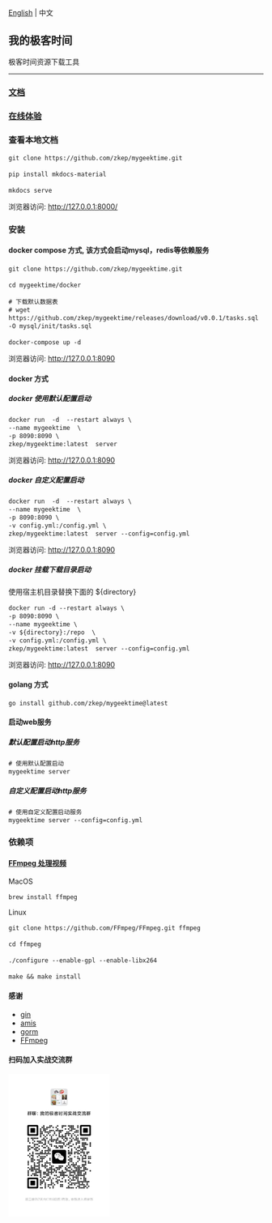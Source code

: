  [English](./README_US.md) | 中文
 

## 我的极客时间
极客时间资源下载工具

---

### [文档](https://zkep.github.io/mygeektime/)

### [在线体验](https://mygeektime.anyfun.tech)

### 查看本地文档
```shell
git clone https://github.com/zkep/mygeektime.git

pip install mkdocs-material

mkdocs serve

```
浏览器访问:  http://127.0.0.1:8000/


### 安装

#### docker compose 方式, 该方式会启动mysql，redis等依赖服务

```shell
git clone https://github.com/zkep/mygeektime.git

cd mygeektime/docker

# 下载默认数据表
# wget https://github.com/zkep/mygeektime/releases/download/v0.0.1/tasks.sql -O mysql/init/tasks.sql

docker-compose up -d
```
浏览器访问:  http://127.0.0.1:8090


#### docker 方式

##### docker 使用默认配置启动
```shell
docker run  -d  --restart always \
--name mygeektime  \
-p 8090:8090 \
zkep/mygeektime:latest  server
```
浏览器访问:  http://127.0.0.1:8090

##### docker 自定义配置启动
```shell
docker run  -d  --restart always \
--name mygeektime  \
-p 8090:8090 \
-v config.yml:/config.yml \
zkep/mygeektime:latest  server --config=config.yml
```
浏览器访问:  http://127.0.0.1:8090

##### docker 挂载下载目录启动
使用宿主机目录替换下面的 ${directory}
```shell
docker run -d --restart always \
-p 8090:8090 \
--name mygeektime \
-v ${directory}:/repo  \
-v config.yml:/config.yml \
zkep/mygeektime:latest  server --config=config.yml
```
浏览器访问:  http://127.0.0.1:8090



#### golang 方式
```shell
go install github.com/zkep/mygeektime@latest
```

#### 启动web服务

##### 默认配置启动http服务
```shell
# 使用默认配置启动
mygeektime server
```

##### 自定义配置启动http服务
```shell
# 使用自定义配置启动服务
mygeektime server --config=config.yml
```


### 依赖项

#### [FFmpeg 处理视频](https://ffmpeg.org/download.html)

MacOS
```shell
brew install ffmpeg        
```
Linux
```shell
git clone https://github.com/FFmpeg/FFmpeg.git ffmpeg

cd ffmpeg

./configure --enable-gpl --enable-libx264

make && make install
```

#### 感谢
* [gin](https://github.com/gin-gonic/gin)
* [amis](https://github.com/baidu/amis)
* [gorm](https://github.com/go-gorm/gorm)
* [FFmpeg](https://ffmpeg.org/download.html)

#### 扫码加入实战交流群

<img src="./web/public/wechat.jpg"  width="200" />
